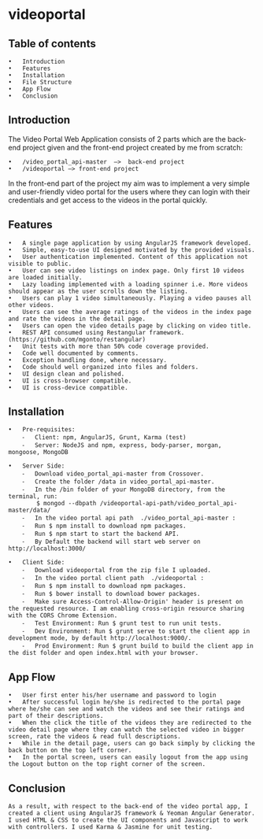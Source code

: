 # videoportal

## Table of contents
	•	Introduction
	•	Features
	•	Installation
	•	File Structure
	•	App Flow
	•	Conclusion

## Introduction
	
The Video Portal Web Application consists of 2 parts which are the back-end project given and the front-end project created by me from scratch:

	•	/video_portal_api-master  —>  back-end project
	•	/videoportal —> front-end project

In the front-end part of the project my aim was to implement a very simple and user-friendly video portal for the users where they can login with their credentials and get access to the videos in the portal quickly. 

## Features

	•	A single page application by using AngularJS framework developed.
	•	Simple, easy-to-use UI designed motivated by the provided visuals.
	•	User authentication implemented. Content of this application not visible to public.
	•	User can see video listings on index page. Only first 10 videos are loaded initially.
	•	Lazy loading implemented with a loading spinner i.e. More videos should appear as the user scrolls down the listing.
	•	Users can play 1 video simultaneously. Playing a video pauses all other videos.
	•	Users can see the average ratings of the videos in the index page and rate the videos in the detail page.
	•	Users can open the video details page by clicking on video title.
	•	REST API consumed using Restangular framework. (https://github.com/mgonto/restangular)
	•	Unit tests with more than 50% code coverage provided.
	•	Code well documented by comments.
	•	Exception handling done, where necessary.
	•	Code should well organized into files and folders.
	•	UI design clean and polished.
	•	UI is cross-browser compatible.
	•	UI is cross-device compatible.

## Installation

	•	Pre-requisites:
	    ⁃  	Client: npm, AngularJS, Grunt, Karma (test)
	    ⁃	Server: NodeJS and npm, express, body-parser, morgan, mongoose, MongoDB

	•	Server Side:
	    ⁃	Download video_portal_api-master from Crossover. 
	    ⁃	Create the folder /data in video_portal_api-master.
	    ⁃	In the /bin folder of your MongoDB directory, from the terminal, run:
			$ mongod --dbpath /videoportal-api-path/video_portal_api-master/data/
	    ⁃	In the video portal api path  ./video_portal_api-master :
	    ⁃	Run $ npm install to download npm packages.
	    ⁃	Run $ npm start to start the backend API.
	    ⁃	By Default the backend will start web server on http://localhost:3000/

	•	Client Side:
	    ⁃	Download videoportal from the zip file I uploaded. 
	    ⁃	In the video portal client path  ./videoportal :
	    ⁃	Run $ npm install to download npm packages.
	    ⁃	Run $ bower install to download bower packages.
        ⁃	Make sure Access-Control-Allow-Origin' header is present on the requested resource. I am enabling cross-origin resource sharing with the CORS Chrome Extension.
        ⁃	Test Environment: Run $ grunt test to run unit tests.
        ⁃	Dev Environment: Run $ grunt serve to start the client app in development mode, by default http://localhost:9000/.
        ⁃	Prod Environment: Run $ grunt build to build the client app in the dist folder and open index.html with your browser.
## App Flow

	•	User first enter his/her username and password to login
	•	After successful login he/she is redirected to the portal page where he/she can see and watch the videos and see their ratings and part of their descriptions.
	•	When the click the title of the videos they are redirected to the video detail page where they can watch the selected video in bigger screen, rate the videos & read full descriptions.
	•	While in the detail page, users can go back simply by clicking the back button on the top left corner.
	•	In the portal screen, users can easily logout from the app using the Logout button on the top right corner of the screen.

## Conclusion

	As a result, with respect to the back-end of the video portal app, I created a client using AngularJS framework & Yeoman Angular Generator. I used HTML & CSS to create the UI components and Javascript to work with controllers. I used Karma & Jasmine for unit testing.